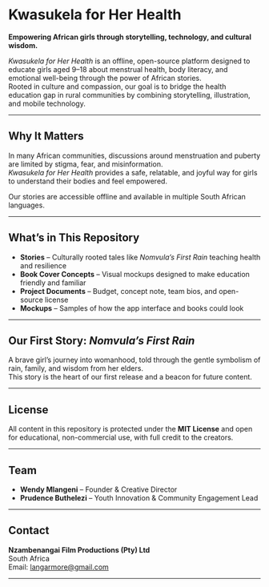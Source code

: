 
# Kwasukela for Her Health

**Empowering African girls through storytelling, technology, and cultural wisdom.**

*Kwasukela for Her Health* is an offline, open-source platform designed to educate girls aged 9–18 about menstrual health, body literacy, and emotional well-being through the power of African stories.  
Rooted in culture and compassion, our goal is to bridge the health education gap in rural communities by combining storytelling, illustration, and mobile technology.

---

## Why It Matters

In many African communities, discussions around menstruation and puberty are limited by stigma, fear, and misinformation.  
*Kwasukela for Her Health* provides a safe, relatable, and joyful way for girls to understand their bodies and feel empowered.

Our stories are accessible offline and available in multiple South African languages.

---

## What’s in This Repository

- **Stories** – Culturally rooted tales like *Nomvula’s First Rain* teaching health and resilience  
- **Book Cover Concepts** – Visual mockups designed to make education friendly and familiar  
- **Project Documents** – Budget, concept note, team bios, and open-source license  
- **Mockups** – Samples of how the app interface and books could look

---

## Our First Story: *Nomvula’s First Rain*

A brave girl’s journey into womanhood, told through the gentle symbolism of rain, family, and wisdom from her elders.  
This story is the heart of our first release and a beacon for future content.

---

## License

All content in this repository is protected under the **MIT License** and open for educational, non-commercial use, with full credit to the creators.

---

## Team

- **Wendy Mlangeni** – Founder & Creative Director  
- **Prudence Buthelezi** – Youth Innovation & Community Engagement Lead  

---

## Contact

**Nzambenangai Film Productions (Pty) Ltd**  
South Africa  
Email: langarmore@gmail.com

---
